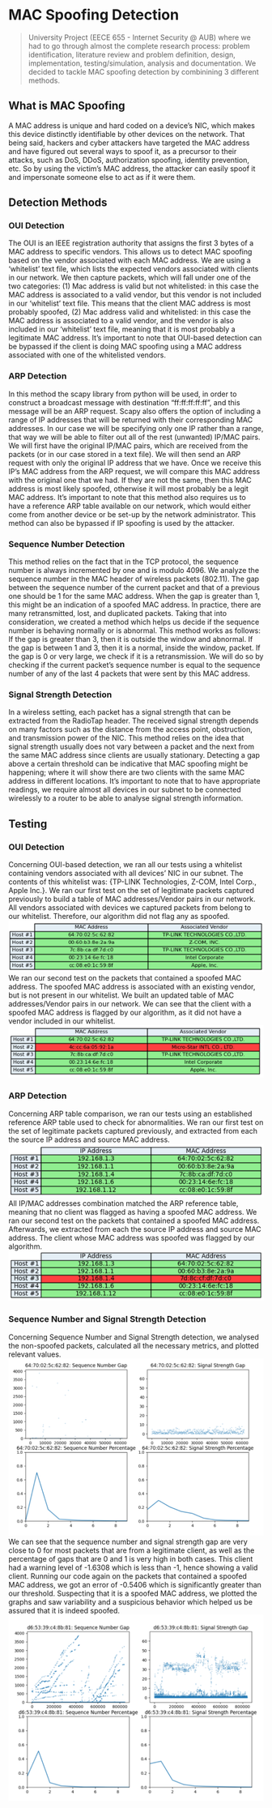 # MAC Spoofing Detection
> University Project (EECE 655 - Internet Security @ AUB) where we had to go through almost the complete research process: problem identification, literature review and problem definition, design, implementation, testing/simulation, analysis and documentation. We decided to tackle MAC spoofing detection by combinining 3 different methods.

## What is MAC Spoofing
A MAC address is unique and hard coded on a device’s NIC,
which makes this device distinctly identifiable by other devices
on the network. That being said, hackers and cyber attackers
have targeted the MAC address and have figured out several
ways to spoof it, as a precursor to their attacks, such as DoS,
DDoS, authorization spoofing, identity prevention, etc. So by
using the victim’s MAC address, the attacker can easily spoof
it and impersonate someone else to act as if it were them.

## Detection Methods
### OUI Detection
The OUI is an IEEE registration authority that assigns the
first 3 bytes of a MAC address to specific vendors. This allows
us to detect MAC spoofing based on the vendor associated
with each MAC address. We are using a ‘whitelist’ text file,
which lists the expected vendors associated with clients in our
network. We then capture packets, which will fall under one of
the two categories: (1) Mac address is valid but not whitelisted:
in this case the MAC address is associated to a valid vendor,
but this vendor is not included in our ‘whitelist’ text file. This
means that the client MAC address is most probably spoofed,
(2) Mac address valid and whitelisted: in this case the MAC
address is associated to a valid vendor, and the vendor is also
included in our ‘whitelist’ text file, meaning that it is most
probably a legitimate MAC address. It’s important to note that
OUI-based detection can be bypassed if the client is doing
MAC spoofing using a MAC address associated with one of
the whitelisted vendors.

### ARP Detection
In this method the scapy library from python will be used,
in order to construct a broadcast message with destination
“ff:ff:ff:ff:ff”, and this message will be an ARP request. Scapy
also offers the option of including a range of IP addresses that
will be returned with their corresponding MAC addresses. In
our case we will be specifying only one IP rather than a range,
that way we will be able to filter out all of the rest (unwanted)
IP/MAC pairs. We will first have the original IP/MAC pairs,
which are received from the packets (or in our case stored in
a text file). We will then send an ARP request with only the
original IP address that we have. Once we receive this IP’s
MAC address from the ARP request, we will compare this
MAC address with the original one that we had. If they are
not the same, then this MAC address is most likely spoofed,
otherwise it will most probably be a legit MAC address. It’s
important to note that this method also requires us to have a
reference ARP table available on our network, which would
either come from another device or be set-up by the network
administrator. This method can also be bypassed if IP spoofing
is used by the attacker.

### Sequence Number Detection
This method relies on the fact that in the TCP protocol, the
sequence number is always incremented by one and is modulo
4096. We analyze the sequence number in the MAC header
of wireless packets (802.11). The gap between the sequence
number of the current packet and that of a previous one should
be 1 for the same MAC address. When the gap is greater than
1, this might be an indication of a spoofed MAC address.
In practice, there are many retransmitted, lost, and duplicated
packets. Taking that into consideration, we created a method
which helps us decide if the sequence number is behaving
normally or is abnormal. This method works as follows: If
the gap is greater than 3, then it is outside the window and
abnormal. If the gap is between 1 and 3, then it is a normal,
inside the window, packet. If the gap is 0 or very large, we
check if it is a retransmission. We will do so by checking if
the current packet’s sequence number is equal to the sequence
number of any of the last 4 packets that were sent by this
MAC address.

### Signal Strength Detection
In a wireless setting, each packet has a signal strength
that can be extracted from the RadioTap header. The received
signal strength depends on many factors such as the distance
from the access point, obstruction, and transmission power of
the NIC. This method relies on the idea that signal strength
usually does not vary between a packet and the next from
the same MAC address since clients are usually stationary.
Detecting a gap above a certain threshold can be indicative
that MAC spoofing might be happening; where it will show
there are two clients with the same MAC address in different
locations. It’s important to note that to have appropriate
readings, we require almost all devices in our subnet to be
connected wirelessly to a router to be able to analyse signal
strength information.

## Testing
### OUI Detection
Concerning OUI-based detection, we ran all our tests using
a whitelist containing vendors associated with all devices’ NIC
in our subnet. The contents of this whitelist was: {TP-LINK
Technologies, Z-COM, Intel Corp., Apple Inc.}. We ran our
first test on the set of legitimate packets captured previously to
build a table of MAC addresses/Vendor pairs in our network. 
All vendors associated with devices we captured
packets from belong to our whitelist. Therefore, our algorithm
did not flag any as spoofed.
![](res/oui_not.png)
We ran our second test on the packets that contained a
spoofed MAC address. The spoofed MAC address is associated 
with an existing vendor, but is not present in our whitelist.
We built an updated table of MAC addresses/Vendor pairs in
our network. We can see that the client with a spoofed MAC
address is flagged by our algorithm, as it did not have
a vendor included in our whitelist.
![](res/oui_spoofed.png)

### ARP Detection
Concerning ARP table comparison, we ran our tests using an established reference ARP table used to check for
abnormalities. We ran our first test on the set of legitimate
packets captured previously, and extracted from each the
source IP address and source MAC address.
![](res/arp_not.png)
All IP/MAC addresses combination matched the ARP reference
table, meaning that no client was flagged as having a spoofed
MAC address. We ran our second test on the packets that
contained a spoofed MAC address. Afterwards, we extracted
from each the source IP address and source MAC address. The client whose MAC address was spoofed was flagged
by our algorithm.
![](res/arp_spoofed.png)

### Sequence Number and Signal Strength Detection
Concerning Sequence Number and Signal Strength detection, we analysed the non-spoofed packets, calculated all the
necessary metrics, and plotted relevant values. 
![](res/ss_not.png)
We can see that the sequence number and signal strength gap are very
close to 0 for most packets that are from a legitimate client, as
well as the percentage of gaps that are 0 and 1 is very high in
both cases. This client had a warning level of -1.6308 which
is less than -1, hence showing a valid client.
Running our code again on the packets that contained a spoofed MAC address, 
we got an error of -0.5406 which is significantly
greater than our threshold. Suspecting that it is a spoofed
MAC address, we plotted the graphs and saw variability and
a suspicious behavior which helped us be assured that it is
indeed spoofed.
![](res/ss_spoofed.png)
